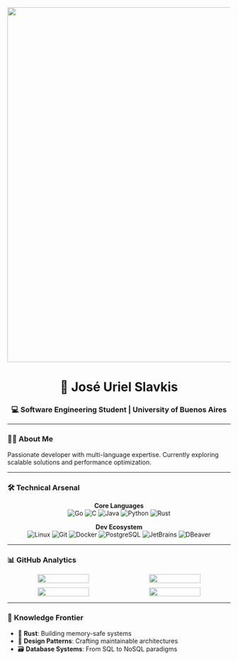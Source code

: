 <div align="center">
  <img src="https://media.giphy.com/media/L1R1tvI9svkIWwpVYr/giphy.gif" width="800">
  <h1>🚀 José Uriel Slavkis</h1>
  <h3>💻 Software Engineering Student | University of Buenos Aires</h3>
</div>

---

### 👨‍💻 **About Me**
Passionate developer with multi-language expertise. Currently exploring scalable solutions and performance optimization.

---

### 🛠 **Technical Arsenal**

<div align="center">

**Core Languages**  
![Go](https://img.shields.io/badge/Go-00ADD8?style=for-the-badge&logo=go&logoColor=white)
![C](https://img.shields.io/badge/C-00599C?style=for-the-badge&logo=c&logoColor=white)
![Java](https://img.shields.io/badge/Java-ED8B00?style=for-the-badge&logo=openjdk&logoColor=white)
![Python](https://img.shields.io/badge/Python-3776AB?style=for-the-badge&logo=python&logoColor=white)
![Rust](https://img.shields.io/badge/Rust-000000?style=for-the-badge&logo=rust&logoColor=white)

**Dev Ecosystem**  
![Linux](https://img.shields.io/badge/Linux-FCC624?style=for-the-badge&logo=linux&logoColor=black)
![Git](https://img.shields.io/badge/Git-F05033?style=for-the-badge&logo=git&logoColor=white)
![Docker](https://img.shields.io/badge/Docker-2496ED?style=for-the-badge&logo=docker&logoColor=white)
![PostgreSQL](https://img.shields.io/badge/PostgreSQL-4169E1?style=for-the-badge&logo=postgresql&logoColor=white)
![JetBrains](https://img.shields.io/badge/JetBrains-000000?style=for-the-badge&logo=jetbrains&logoColor=white)
![DBeaver](https://img.shields.io/badge/DBeaver-372923?style=for-the-badge&logo=dbeaver&logoColor=white)
</div>

---

### 📊 **GitHub Analytics**
<div align="center" style="display: flex; flex-wrap: wrap; justify-content: center; gap: 10px;">
  <img src="https://github-readme-stats.vercel.app/api?username=joseslavkis&show_icons=true&theme=radical&hide_border=true&include_all_commits=true&count_private=true&line_height=42" width="48%">
  <img src="https://github-readme-stats.vercel.app/api/top-langs/?username=joseslavkis&layout=compact&theme=radical&hide_border=true&langs_count=8&hide=html,css,scss" width="48%">

  <img src="https://streak-stats.demolab.com?user=joseslavkis&theme=radical&hide_border=true&date_format=j%20M%5B%20Y%5D" width="48%">
  <img src="https://github-readme-activity-graph.vercel.app/graph?username=joseslavkis&theme=redical&hide_border=true&area=true&height=475&custom_title=My%20Contribution%20Graph" width="48%">
</div>

---

### 🌱 **Knowledge Frontier**
- 🦀 **Rust**: Building memory-safe systems
- 🧩 **Design Patterns**: Crafting maintainable architectures
- 🗃 **Database Systems**: From SQL to NoSQL paradigms
